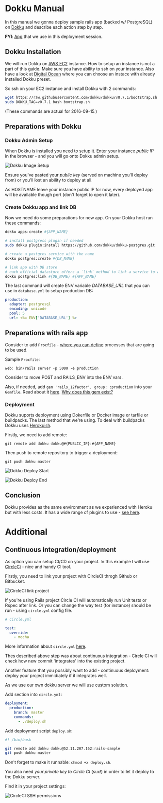 # Dokku Manual

In this manual we gonna deploy sample rails app (backed w/ PostgreSQL)
on [Dokku](https://github.com/dokku/dokku)
and describe each action step by step.

**FYI**: [App](https://github.com/nastia-shaternik/dev) that we use in this deployment session.

## Dokku Installation
We will run Dokku on [AWS EC2](https://aws.amazon.com/ec2) instance. How to setup an instance is not a part of this guide. Make sure you have ability to ssh on your instance.
Also have a look at [Digital Ocean](https://www.digitalocean.com/products/one-click-apps/dokku/) where you can choose an instace with already installed Dokku preset.

So ssh on your EC2 instance and install Dokku with 2 commands:

```bash
wget https://raw.githubusercontent.com/dokku/dokku/v0.7.1/bootstrap.sh
sudo DOKKU_TAG=v0.7.1 bash bootstrap.sh
```
(These commands are actual for 2016-09-15.)

## Preparations with Dokku

### Dokku Admin Setup
When Dokku is installed you need to setup it. Enter your instance *public IP* in the browser - and you will go onto Dokku admin setup.

![Dokku Image Setup](https://raw.githubusercontent.com/nastia-shaternik/dokku-manual/master/images/dokku-admin-setup.png)

Ensure you've pasted your *public key* (served on machine you'll
deploy from) or you'll lost an ability to deploy at all.

As HOSTNAME leave your instance public IP for now, every deployed app will be
available though port (don't forget to open it later).

### Create Dokku app and link DB
Now we need do some preparations for new app. On your Dokku host run
these commands:

```bash
dokku apps:create #{APP_NAME}

# install postgress plugin if needed
sudo dokku plugin:install https://github.com/dokku/dokku-postgres.git

# create a postgres service with the name
dokku postgres:create #{DB_NAME}

# link app with DB store
# each official datastore offers a `link` method to link a service to any application
dokku postgres:link #{DB_NAME} #{APP_NAME}
```

The last command will create ENV variable *DATABASE_URL* that you can
use in `database.yml` to setup production DB:

```yml
production:
  adapter: postgresql
  encoding: unicode
  pool: 5
  url: <%= ENV['DATABASE_URL'] %>
```

## Preparations with rails app

Consider to add `Procfile` - [where you can define](https://devcenter.heroku.com/articles/procfile) processes that are going to be used.

Sample `Procfile`:

```
web: bin/rails server -p 5000 -e production
```
Consider to move POST and RAILS_ENV into the ENV vars.

Also, if needed, add `gem 'rails_12factor', group: :production` into your `Gemfile`. Read about it [here](https://github.com/heroku/rails_12factor). [Why does this gem exist?](https://github.com/heroku/rails_12factor/issues/3)

### Deployment

Dokku suports deployment using Dokerfile or Docker image or tarfile or buildpacks. The last method
that we're using. To deal with buildpacks Dokku uses [Herokuish](https://github.com/gliderlabs/herokuish).

Firstly, we need to add remote:

`git remote add dokku dokku@#{PUBLIC_IP}:#{APP_NAME}`

Then push to remote repository to trigger a deployment:

`git push dokku master`

![Dokku Deploy Start](https://raw.githubusercontent.com/nastia-shaternik/dokku-manual/master/images/dokku-deploy-1.png)

![Dokku Deploy End](https://raw.githubusercontent.com/nastia-shaternik/dokku-manual/master/images/dokku-deploy-2.png)

## Conclusion

Dokku provides as the same environment as we experienced with Heroku but
with less costs.
It has a wide range of plugins to use - [see here](http://dokku.viewdocs.io/dokku/community/plugins/).


# Additional

## Continuous integration/deployment

As option you can setup CI/CD on your project. In this example I will
use [CircleCi](https://circleci.com/) - nice and handy CI tool.

Firstly, you need to link your project with CircleCI throgh Github or
Bitbucket.

![CircleCI link project](https://raw.githubusercontent.com/nastia-shaternik/dokku-manual/master/images/circle-ci-link-project.png)

If you're using Rails project Circle CI will automatically run Unit
tests or Rspec after link. Or you can change the way test (for instance)
should be run - using `circle.yml` config file.

```yaml
# circle.yml

test:
  override:
    - mocha
```

More information about `circle.yml` [here](https://circleci.com/docs/configuration/).

Thes described above step was about continuous integration - Circle CI
will check how new commit 'integrates' into the existing project.

Another feature that you possibly want to add - continuous deployment:
deploy your project immidiately if it integrates well.

As we use our own dokku server we will use custom solution.

Add section into `circle.yml`:

```yaml
deployment:
  production:
    branch: master
    commands:
      - ./deploy.sh
```

Add deployment script `deploy.sh`:

```bash
#! /bin/bash

git remote add dokku dokku@52.11.207.162:rails-sample
git push dokku master
```

Don't forget to make it runnable: `chmod +x deploy.sh`.

You also need *your private key to Circle CI* (sux!) in order to let it
deploy to the Dokku server.

Find it in your project settings:

![CircleCI SSH permissions](https://raw.githubusercontent.com/nastia-shaternik/dokku-manual/master/images/circle-ci-ssh-permissions.png)



